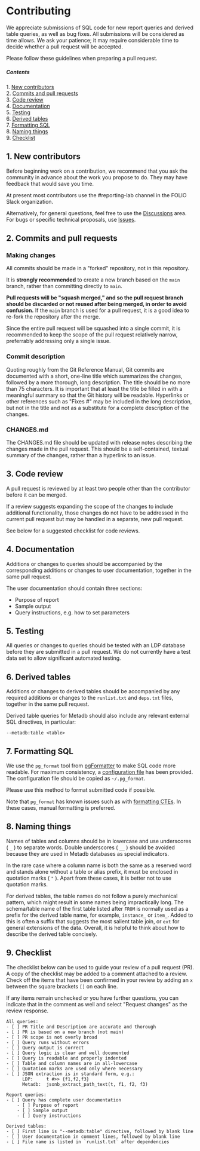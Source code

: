 Contributing
============

We appreciate submissions of SQL code for new report queries and
derived table queries, as well as bug fixes.  All submissions will be
considered as time allows.  We ask your patience; it may require
considerable time to decide whether a pull request will be accepted.

Please follow these guidelines when preparing a pull request.

##### Contents  
1\. [New contributors](#1-new-contributors)  
2\. [Commits and pull requests](#2-commits-and-pull-requests)  
3\. [Code review](#3-code-review)  
4\. [Documentation](#4-documentation)  
5\. [Testing](#5-testing)  
6\. [Derived tables](#6-derived-tables)  
7\. [Formatting SQL](#7-formatting-sql)  
8\. [Naming things](#8-naming-things)  
9\. [Checklist](#9-checklist)


1\. New contributors
--------------------

Before beginning work on a contribution, we recommend that you ask the
community in advance about the work you propose to do.  They may have
feedback that would save you time.

At present most contributors use the #reporting-lab channel in the
FOLIO Slack organization.

Alternatively, for general questions, feel free to use the
[Discussions](https://github.com/folio-org/folio-analytics/discussions)
area.  For bugs or specific technical proposals, use
[Issues](https://github.com/folio-org/folio-analytics/issues).


2\. Commits and pull requests
-----------------------------

### Making changes

All commits should be made in a "forked" repository, not in this
repository.

It is **strongly recommended** to create a new branch based on the
`main` branch, rather than committing directly to `main`.

**Pull requests will be "squash merged," and so the pull request
branch should be discarded or not reused after being merged, in order
to avoid confusion.**  If the `main` branch is used for a pull
request, it is a good idea to re-fork the repository after the merge.

Since the entire pull request will be squashed into a single commit,
it is recommended to keep the scope of the pull request relatively
narrow, preferrably addressing only a single issue.


### Commit description

Quoting roughly from the Git Reference Manual, Git commits are
documented with a short, one-line title which summarizes the changes,
followed by a more thorough, long description.  The title should be no
more than 75 characters.  It is important that at least the title be
filled in with a meaningful summary so that the Git history will be
readable.  Hyperlinks or other references such as "Fixes #" may be
included in the long description, but not in the title and not as a
substitute for a complete description of the changes.

### CHANGES.md

The CHANGES.md file should be updated with release notes describing
the changes made in the pull request.  This should be a
self-contained, textual summary of the changes, rather than a
hyperlink to an issue.


3\. Code review
---------------

A pull request is reviewed by at least two people other than the
contributor before it can be merged.

If a review suggests expanding the scope of the changes to include
additional functionality, those changes do not have to be addressed in
the current pull request but may be handled in a separate, new pull
request.

See below for a suggested checklist for code reviews.


4\. Documentation
-----------------

Additions or changes to queries should be accompanied by the
corresponding additions or changes to user documentation, together in
the same pull request.

The user documentation should contain three sections:

* Purpose of report
* Sample output
* Query instructions, e.g. how to set parameters


5\. Testing
-----------

All queries or changes to queries should be tested with an LDP
database before they are submitted in a pull request.  We do not
currently have a test data set to allow significant automated testing.


6\. Derived tables
------------------

Additions or changes to derived tables should be accompanied by any
required additions or changes to the `runlist.txt` and `deps.txt`
files, together in the same pull request.

Derived table queries for Metadb should also include any relevant
external SQL directives, in particular:

```
--metadb:table <table>
```


7\. Formatting SQL
------------------

We use the `pg_format` tool from
[pgFormatter](https://github.com/darold/pgFormatter) to make SQL code
more readable.  For maximum consistency, a [configuration
file](https://github.com/folio-org/folio-analytics/blob/main/sql/pg_format.conf)
has been provided.  The configuration file should be copied as
`~/.pg_format`.

Please use this method to format submitted code if possible.

Note that `pg_format` has known issues such as with [formatting
CTEs](https://github.com/darold/pgFormatter/issues/213).  In these
cases, manual formatting is preferred.


8\. Naming things
-----------------

Names of tables and columns should be in lowercase and use underscores
( `_` ) to separate words.  Double underscores ( `__` ) should be
avoided because they are used in Metadb databases as special
indicators.

In the rare case where a column name is both the same as a reserved
word and stands alone without a table or alias prefix, it must be
enclosed in quotation marks ( `"` ).  Apart from these cases, it is
better not to use quotation marks.

For derived tables, the table names do not follow a purely mechanical
pattern, which might result in some names being impractically long.
The schema/table name of the first table listed after `FROM` is
normally used as a prefix for the derived table name, for example,
`instance_` or `item_`.  Added to this is often a suffix that suggests
the most salient table join, or `ext` for general extensions of the
data.  Overall, it is helpful to think about how to describe the
derived table concisely.


9\. Checklist
-------------

The checklist below can be used to guide your review of a pull request
(PR).  A copy of the checklist may be added to a comment attached to a
review.  Check off the items that have been confirmed in your review
by adding an `x` between the square brackets `[]` on each line.

If any items remain unchecked or you have further questions, you can
indicate that in the comment as well and select "Request changes" as
the review response.

```
All queries:
- [ ] PR Title and Description are accurate and thorough
- [ ] PR is based on a new branch (not main)
- [ ] PR scope is not overly broad
- [ ] Query runs without errors
- [ ] Query output is correct
- [ ] Query logic is clear and well documented
- [ ] Query is readable and properly indented
- [ ] Table and column names are in all-lowercase
- [ ] Quotation marks are used only where necessary
- [ ] JSON extraction is in standard form, e.g.:
      LDP:     t #>> {f1,f2,f3}
      Metadb:  jsonb_extract_path_text(t, f1, f2, f3)

Report queries:
- [ ] Query has complete user documentation
    - [ ] Purpose of report
    - [ ] Sample output
    - [ ] Query instructions

Derived tables:
- [ ] First line is "--metadb:table" directive, followed by blank line
- [ ] User documentation in comment lines, followed by blank line
- [ ] File name is listed in `runlist.txt` after dependencies
```
